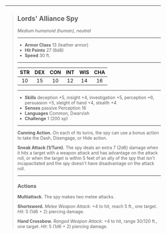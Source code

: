 ***
> ## Lords' Alliance Spy
> *Medium humanoid (human), neutral*
> 
> ***
> 
> - **Armor Class** 13 (leather armor)
> - **Hit Points** 27 (6d8)
> - **Speed** 30 ft.
> 
> ***
> 
> |STR|DEX|CON|INT|WIS|CHA|
> |:---:|:---:|:---:|:---:|:---:|:---:|
> |10|15|10|12|14|16|
> 
> ***
> 
> - **Skills** deception +5, insight +4, investigation +5, perception +6, persuasion +5, sleight of hand +4, stealth +4
> - **Senses** passive Perception 16
> - **Languages** Common, Dwarvish
> - **Challenge** 1 (200 xp)
> 
> ***
> 
> **Cunning Action.** On each of its turns, the spy can use a bonus action to take the Dash, Disengage, or Hide action.
> 
> **Sneak Attack (1/Turn).** The spy deals an extra 7 (2d6) damage when it hits a target with a weapon attack and has advantage on the attack roll, or when the target is within 5 feet of an ally of the spy that isn't incapacitated and the spy doesn't have disadvantage on the attack roll.
> 
> ***
> 
> ### Actions
> **Multiattack.** The spy makes two melee attacks.
> 
> **Shortsword.** *Melee Weapon Attack:* +4 to hit, reach 5 ft., one target. *Hit:* 5 (1d6 + 2) piercing damage.
> 
> **Hand Crossbow.** *Ranged Weapon Attack:* +4 to hit, range 30/120 ft., one target. *Hit:* 5 (1d6 + 2) piercing damage.